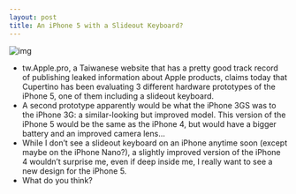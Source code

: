 ```yaml
---
layout: post
title: An iPhone 5 with a Slideout Keyboard?
---
```

![img](http://media.idownloadblog.com/wp-content/uploads/2010/11/Keyboard-Buddy-Case.jpg)
* tw.Apple.pro, a Taiwanese website that has a pretty good track record of publishing leaked information about Apple products, claims today that Cupertino has been evaluating 3 different hardware prototypes of the iPhone 5, one of them including a slideout keyboard.
* A second prototype apparently would be what the iPhone 3GS was to the iPhone 3G: a similar-looking but improved model. This version of the iPhone 5 would be the same as the iPhone 4, but would have a bigger battery and an improved camera lens…
* While I don’t see a slideout keyboard on an iPhone anytime soon (except maybe on the iPhone Nano?), a slightly improved version of the iPhone 4 wouldn’t surprise me, even if deep inside me, I really want to see a new design for the iPhone 5.
* What do you think?

